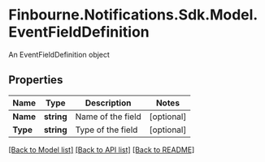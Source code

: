 # Finbourne.Notifications.Sdk.Model.EventFieldDefinition
An EventFieldDefinition object

## Properties

Name | Type | Description | Notes
------------ | ------------- | ------------- | -------------
**Name** | **string** | Name of the field | [optional] 
**Type** | **string** | Type of the field | [optional] 

[[Back to Model list]](../README.md#documentation-for-models) [[Back to API list]](../README.md#documentation-for-api-endpoints) [[Back to README]](../README.md)

